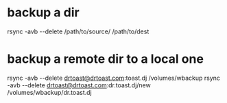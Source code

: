 # backup a dir

rsync -avb --delete /path/to/source/ /path/to/dest

# backup a remote dir to a local one

rsync -avb --delete drtoast@drtoast.com:toast.dj /volumes/wbackup
rsync -avb --delete drtoast@drtoast.com:dr.toast.dj/new /volumes/wbackup/dr.toast.dj
